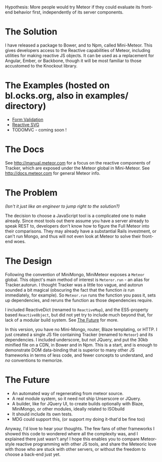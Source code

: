 Hypothesis: More people would try Meteor if they could evaluate its front-end behavior first, independently of its server components.

# The Solution
I have released a package to Bower, and to Npm, called Mini-Meteor. This gives developers access to the Reactive capabilities of Meteor, including utilities for making reactive JS objects. It can be used as a replacement for Angular, Ember, or Backbone, though it will be most familiar to those accustomed to the Knockout library.

# The Examples (hosted on bl.ocks.org, also in examples/ directory)
* [Form Validation](https://bl.ocks.org/chicagogrooves/539ec787882f7c9ae67f)
* [Reactive SVG](https://bl.ocks.org/chicagogrooves/4ba5d0347806c60f120d)
* TODOMVC - coming soon !

# The Docs
See http://manual.meteor.com for a focus on the reactive components of Tracker, which
are exposed under the Meteor global in Mini-Meteor. See http://docs.meteor.com for general
Meteor info.

# The Problem
*(Isn't it just like an engineer to jump right to the solution?)*

The decision to choose a JavaScript tool is a complicated one to make already.
Since most tools out there assume you have a server already to speak REST to,
developers don't know how to figure the Full Meteor into their comparisons.
They may already have a substantial Rails investment, or can't run Mongo,
and thus will not even look at Meteor to solve their front-end woes.

# The Design

Following the convention of MiniMongo, MiniMeteor exposes a `Meteor` global.
This object's main method of interest is `Meteror.run` - an alias for Tracker.autorun.
I thought Tracker was a little too vague, and autorun sounded a bit magical
(obscuring the fact that the function *is* run immediately, for example).
So `Meteor.run` runs the function you pass it, sets up dependencies, and reruns
the function as those dependencies require.

I included ReactiveDict (renamed to `ReactiveMap`), and the ES5-property based `ReactiveObject`,
but did not yet try to include much beyond that, for lack of a modular build system.
See [The Future](#the-future) for more.

In this version, you have no Mini-Mongo, router, Blaze templating, or HTTP.
I just created a single JS file containing Tracker (renamed to `Meteor`) and its dependencies.
I included underscore, but not JQuery, and put the 30kb minified file on a CDN, in Bower and in Npm.
This is a start, and is enough to demonstrate DOM data-binding that is superior to many other JS frameworks
in terms of less code, and fewer concepts to understand, and *no* conventions to memorize.

# The Future
* An automated way of regenerating from meteor source.
* A real module system, so it need not ship Unserscore or JQuery.
* A builder, like for JQuery UI, to create builds optionally with Blaze, MiniMongo, or other modules, ideally related to ISObuild
* It should include its own tests.
* MDG could support this, (or support my doing it-that'd be fine too)

Anyway, I'd love to hear your thoughts.
The few fans of other frameworks I showed this code to wondered where all the complexity was, and I explained there just wasn't any!
I hope this enables you to compare Meteor-style reactive programming with other JS tools, and
share the Meteoric love with those who are stuck with other servers, or without the freedom to choose a back-end just yet.
